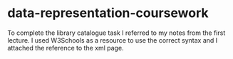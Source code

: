 # data-representation-coursework

To complete the library catalogue task I referred to my notes from the first lecture. 
I used W3Schools as a resource to use the correct syntax and I attached the reference
to the xml page.
